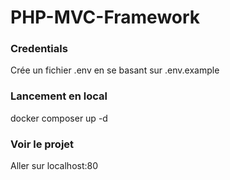# PHP-MVC-Framework

### Credentials

Crée un fichier .env en se basant sur .env.example

### Lancement en local

docker composer up -d

### Voir le projet

Aller sur localhost:80
